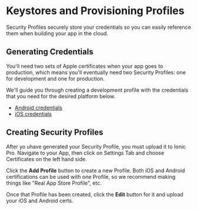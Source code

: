 # Keystores and Provisioning Profiles

Security Profiles securely store your credentials so you can easily reference
them when building your app in the cloud.

## Generating Credentials

You'll need two sets of Apple certificates when your app goes to production,
which means you'll eventually need two Security Profiles: one for development
and one for production.

We'll guide you through creating a development profile with the credentials
that you need for the desired platform below.

* [Android credentials](/docs/pro/package/android.html)
* [iOS credentials](/docs/pro/package/ios.html)

## Creating Security Profiles

After yo uhave generated your Security Profile, you must upload it to Ionic Pro. Navigate to your App, then click on Settings Tab and choose Certificates on the left hand side.

Click the **Add Profile** button to create a new Profile. Both iOS and Android certifications can be used with one Profile, so we recommend making things like "Real App Store Profile", etc.

Once that Profile has been created, click the **Edit** button for it and upload your iOS and Android certs.
